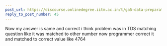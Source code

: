 ```yaml
---
post_url: https://discourse.onlinedegree.iitm.ac.in/t/ga5-data-preparation-discussion-thread-tds-jan-2025/166576/64
reply_to_post_number: 45
---
```

Now my answer is same and correct i think problem was in TDS matching question like it was matched to other number now programmer correct it and matched to correct value like 4764
